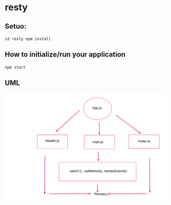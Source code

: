 # resty

## Setuo:
`cd resty
npm install`

## How to initialize/run your application
`npm start`

## UML 

![img](uml.png)